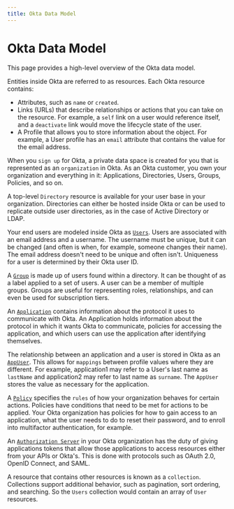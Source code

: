 ```yaml
---
title: Okta Data Model
---
```


# Okta Data Model

This page provides a high-level overview of the Okta data model.

Entities inside Okta are referred to as resources. Each Okta resource contains:

+ Attributes, such as `name` or `created`.
+ Links (URLs) that describe relationships or actions that you can take on the resource. For example, a `self` link on a user would reference itself, and a `deactivate` link would move the lifecycle state of the user.
+ A Profile that allows you to store information about the object. For example, a User profile has an `email` attribute that contains the value for the email address.

When you `sign up` for Okta, a private data space is created for you that is represented as an `organization` in Okta. As an Okta customer, you own your organization and everything in it: Applications, Directories, Users, Groups, Policies, and so on.

A top-level `Directory` resource is available for your user base in your organization. Directories can either be hosted inside Okta or can be used to replicate outside user directories, as in the case of Active Directory or LDAP.

Your end users are modeled inside Okta as [`Users`](/docs/reference/api/users/). Users are associated with an email address and a username. The username must be unique, but it can be changed (and often is when, for example, someone changes their name). The email address doesn't need to be unique and often isn't. Uniqueness for a user is determined by their Okta user ID.

A [`Group`](/docs/reference/api/groups/) is made up of users found within a directory. It can be thought of as a label applied to a set of users. A user can be a member of multiple groups. Groups are useful for representing roles, relationships, and can even be used for subscription tiers.

An [`Application`](/docs/reference/api/apps/) contains information about the protocol it uses to communicate with Okta. An Application holds information about the protocol in which it wants Okta to communicate, policies for accessing the application, and which users can use the application after identifying themselves.

The relationship between an application and a user is stored in Okta as an [`AppUser`](/docs/reference/api/apps/#assign-user-to-application-for-sso). This allows for `mappings` between profile values where they are different. For example, application1 may refer to a User's last name as `lastName` and application2 may refer to last name as `surname`.  The `AppUser` stores the value as necessary for the application.

A [`Policy`](/docs/reference/api/policy/) specifies the `rules` of how your organization behaves for certain actions. Policies have conditions that need to be met for actions to be applied. Your Okta organization has policies for how to gain access to an application, what the user needs to do to reset their password, and to enroll into multifactor authentication, for example.

An [`Authorization Server`](/docs/reference/api/authorization-servers/) in your Okta organization has the duty of giving applications tokens that allow those applications to access resources either from your APIs or Okta's. This is done with protocols such as OAuth 2.0, OpenID Connect, and SAML.

A resource that contains other resources is known as a `collection`. Collections support additional behavior, such as pagination, sort ordering, and searching. So the `Users` collection would contain an array of `User` resources.
